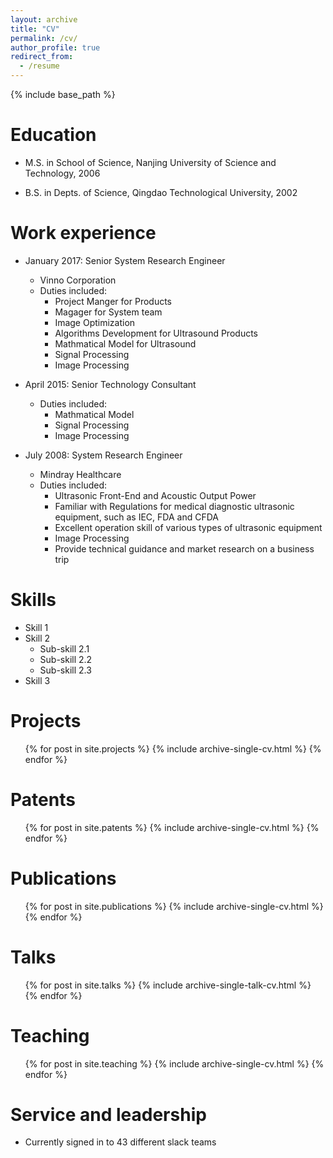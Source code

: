 ```yaml
---
layout: archive
title: "CV"
permalink: /cv/
author_profile: true
redirect_from:
  - /resume
---
```


{% include base_path %}

Education
======
* M.S. in School of Science, Nanjing University of Science and Technology, 2006

* B.S. in Depts. of Science, Qingdao Technological University, 2002


Work experience
======
* January 2017: Senior System Research Engineer
  * Vinno Corporation
  * Duties included:
    * Project Manger for Products
    * Magager for System team
    * Image Optimization
    * Algorithms Development for Ultrasound Products
    * Mathmatical Model for Ultrasound
    * Signal Processing
    * Image Processing

* April 2015: Senior Technology Consultant
  * Duties included:
    * Mathmatical Model
    * Signal Processing
    * Image Processing
  
* July 2008: System Research Engineer
  * Mindray Healthcare
  * Duties included: 
     * Ultrasonic Front-End and Acoustic Output Power
     * Familiar with Regulations for medical diagnostic ultrasonic equipment, such as IEC, FDA and CFDA
     * Excellent operation skill of various types of ultrasonic equipment
     * Image Processing
     * Provide technical guidance and market research on a business trip 

  
Skills
======
* Skill 1
* Skill 2
  * Sub-skill 2.1
  * Sub-skill 2.2
  * Sub-skill 2.3
* Skill 3

Projects
======
  <ul>{% for post in site.projects %}
    {% include archive-single-cv.html %}
  {% endfor %}</ul>
  
Patents
======
  <ul>{% for post in site.patents %}
    {% include archive-single-cv.html %}
  {% endfor %}</ul>
  
Publications
======
  <ul>{% for post in site.publications %}
    {% include archive-single-cv.html %}
  {% endfor %}</ul>
  
Talks
======
  <ul>{% for post in site.talks %}
    {% include archive-single-talk-cv.html %}
  {% endfor %}</ul>
  
Teaching
======
  <ul>{% for post in site.teaching %}
    {% include archive-single-cv.html %}
  {% endfor %}</ul>
  
Service and leadership
======
* Currently signed in to 43 different slack teams
